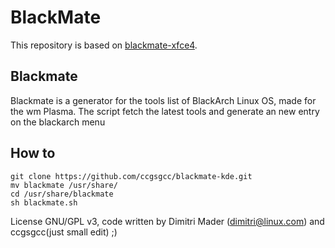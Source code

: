 # BlackMate
This repository is based on [blackmate-xfce4](https://github.com/Anyon3/blackmate).

## Blackmate

Blackmate is a generator for the tools list of BlackArch Linux OS, made for the wm Plasma. The script fetch the latest tools and generate an new entry on the blackarch menu

## How to 

```
git clone https://github.com/ccgsgcc/blackmate-kde.git
mv blackmate /usr/share/
cd /usr/share/blackmate
sh blackmate.sh
```

License GNU/GPL v3, code written by Dimitri Mader (dimitri@linux.com) and ccgsgcc(just small edit) ;)
